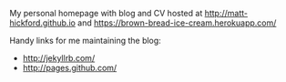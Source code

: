 My personal homepage with blog and CV hosted at <http://matt-hickford.github.io> and <https://brown-bread-ice-cream.herokuapp.com/>

Handy links for me maintaining the blog:

* <http://jekyllrb.com/>
* <http://pages.github.com/>

